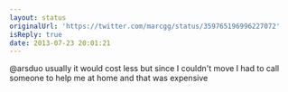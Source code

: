 ```yaml
---
layout: status
originalUrl: 'https://twitter.com/marcgg/status/359765196996227072'
isReply: true
date: 2013-07-23 20:01:21
---
```


@arsduo usually it would cost less but since I couldn't move I had to call someone to help me at home and that was expensive
